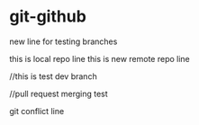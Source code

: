 # git-github







new line for testing branches

this is local repo line
this is new remote repo line

//this is test dev branch

//pull request merging test

git conflict line
